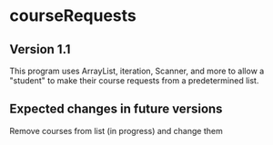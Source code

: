 # courseRequests
## Version 1.1
This program uses ArrayList, iteration, Scanner, and more to allow a "student" to make their course requests from a predetermined list. 

## Expected changes in future versions
Remove courses from list (in progress) and change them
